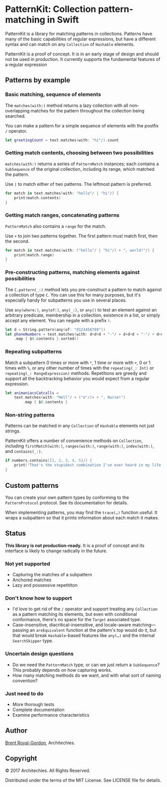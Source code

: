 # PatternKit: Collection pattern-matching in Swift

PatternKit is a library for matching patterns in collections. Patterns have many of the basic capabilities of regular expressions, but have a different syntax and can match on any `Collection` of `Hashable` elements.

PatternKit is a proof of concept. It is in an early stage of design and should not be used in production. It currently supports the fundamental features of a regular expression

## Patterns by example

### Basic matching, sequence of elements

The `matches(with:)` method returns a lazy collection with all non-overlapping matches for the pattern throughout the collection being searched.

You can make a pattern for a simple sequence of elements with the postfix `/` operator.

```Swift
let greetingCount = text.matches(with: "hi"/).count
```

### Getting match contents, choosing between two possibilities

`matches(with:)` returns a series of `PatternMatch` instances; each contains a `SubSequence` of the original collection, including its range, which matched the pattern.

Use `|` to match either of two patterns. The leftmost pattern is preferred.

```swift
for match in text.matches(with: "hello"/ | "hi"/) {
    print(match.contents)
}
```

### Getting match ranges, concatenating patterns

`PatternMatch` also contains a `range` for the match.

Use `+` to join two patterns together. The first pattern must match first, then the second.

```swift
for match in text.matches(with: ("hello"/ | "hi"/) + ", world!"/) {
    print(match.range)
}
```

### Pre-constructing patterns, matching elements against possibilities

The `C.pattern(_:)` method lets you pre-construct a pattern to match against a collection of type `C`. You can use this for many purposes, but it's especially handy for subpatterns you use in several places.

Use `any(where:)`, `any(of:)`, `any(_:)`, or `any()` to test an element against an arbitrary predicate, membership in a collection, existence in a list, or simply accept any element. You can negate with a prefix `!`.

```swift
let d = String.pattern(any(of: "0123456789"))
let phoneNumbers = text.matches(with: d+d+d + "-"/ + d+d+d + "-"/ + d+d+d+d)
    .map { $0.contents }.sorted()
```

### Repeating subpatterns

Match a subpattern 0 times or more with `*`, 1 time or more with `+`, 0 or 1 times with `%`, or any other number of times with the `repeating(_: Int)` or `repeating(_: RangeExpression)` methods. Repetitions are greedy and support all the backtracking behavior you would expect from a regular expression.

```swift
let animaniacsCatcalls =
    text.matches(with: "Hell"/ + ("o"/)+ + ", Nurse!")
        .map { $0.contents }
```

### Non-string patterns

Patterns can be matched in any `Collection` of `Hashable` elements not just strings.

PatternKit offers a number of convenience methods on `Collection`, including `firstMatch(with:)`, `ranges(with:)`, `range(with:)`, `index(with:)`, and `contains(_:)`.

```swift
if numbers.contains([1, 2, 3, 4, 5]/) {
    print("That's the stupidest combination I've ever heard in my life!")
}
```

## Custom patterns

You can create your own pattern types by conforming to the `PatternProtocol` protocol. See its documentation for details.

When implementing patterns, you may find the `trace(…)` function useful. It wraps a subpattern so that it prints information about each match it makes.

## Status

**This library is not production-ready.** It is a proof of concept and its interface is likely to change radically in the future. 

### Not yet supported

* Capturing the matches of a subpattern
* Anchored matches
* Lazy and possessive repetititon

### Don't know how to support

* I'd love to get rid of the `/` operator and support treating any `Collection` as a pattern matching its elements, but even with conditional conformance, there's no space for the `Target` associated type.
* Case-insensitive, diacritical-insensitive, and locale-aware matching—passing an `areEquivalent` function at the pattern's top would do it, but that would break `Hashable`-based features like `any(…)` and the internal `SearchSkipper` type.

### Uncertain design questions

* Do we need the `PatternMatch` type, or can we just return a `SubSequence`? This probably depends on how capturing works.
* How many matching methods do we want, and with what sort of naming convention?

### Just need to do

* More thorough tests
* Complete documentation
* Examine performance characteristics

## Author

[Brent Royal-Gordon](https://github.com/brentdax), Architechies. 

## Copyright

© 2017 Architechies. All Rights Reserved.

Distributed under the terms of the MIT License. See LICENSE file for details.

